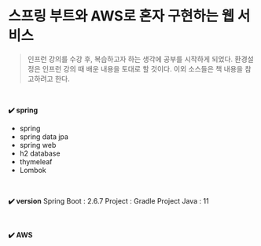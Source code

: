 # 스프링 부트와 AWS로 혼자 구현하는 웹 서비스
> 인프런 강의를 수강 후, 복습하고자 하는 생각에 공부를 시작하게 되었다.
> 환경설정은 인프런 강의 때 배운 내용을 토대로 할 것이다.
> 이외 소스들은 책 내용을 참고하려고 한다.

&nbsp;

**✔️ spring**
- spring
- spring data jpa
- spring web
- h2 database
- thymeleaf
- Lombok

&nbsp;

**✔️ version**
Spring Boot : 2.6.7
Project : Gradle Project
Java : 11

&nbsp;

**✔️ AWS**
